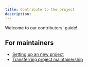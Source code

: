 ```yaml
---
title: Contribute to the project
description:
---
```


Welcome to our contributors' guide!

## For maintainers

* [Setting up an new project](./add-project.md)
* [Transferring project maintainership](./transfer-maintainership.md)
